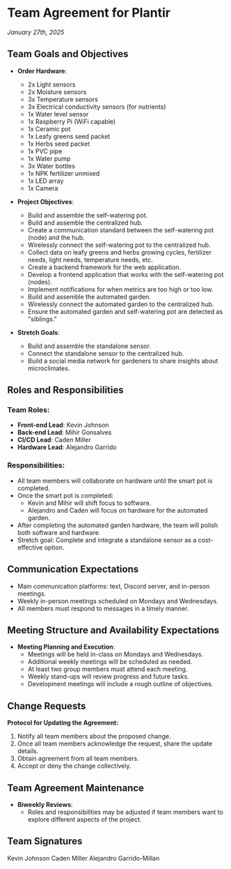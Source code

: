 # Team Agreement for Plantir
*January 27th, 2025*

## Team Goals and Objectives  
- **Order Hardware**:  
  - 2x Light sensors  
  - 2x Moisture sensors  
  - 3x Temperature sensors  
  - 3x Electrical conductivity sensors (for nutrients)  
  - 1x Water level sensor  
  - 1x Raspberry Pi (WiFi capable)  
  - 1x Ceramic pot  
  - 1x Leafy greens seed packet  
  - 1x Herbs seed packet  
  - 1x PVC pipe  
  - 1x Water pump  
  - 3x Water bottles  
  - 1x NPK fertilizer unmixed  
  - 1x LED array  
  - 1x Camera  

- **Project Objectives**:  
  - Build and assemble the self-watering pot.  
  - Build and assemble the centralized hub.  
  - Create a communication standard between the self-watering pot (node) and the hub.  
  - Wirelessly connect the self-watering pot to the centralized hub.  
  - Collect data on leafy greens and herbs growing cycles, fertilizer needs, light needs, temperature needs, etc.  
  - Create a backend framework for the web application.  
  - Develop a frontend application that works with the self-watering pot (nodes).  
  - Implement notifications for when metrics are too high or too low.  
  - Build and assemble the automated garden.  
  - Wirelessly connect the automated garden to the centralized hub.  
  - Ensure the automated garden and self-watering pot are detected as "siblings."  

- **Stretch Goals**:  
  - Build and assemble the standalone sensor.  
  - Connect the standalone sensor to the centralized hub.  
  - Build a social media network for gardeners to share insights about microclimates.   

## Roles and Responsibilities  
### Team Roles:
- **Front-end Lead**: Kevin Johnson  
- **Back-end Lead**: Mihir Gonsalves  
- **CI/CD Lead**: Caden Miller  
- **Hardware Lead**: Alejandro Garrido  

### Responsibilities:
- All team members will collaborate on hardware until the smart pot is completed.  
- Once the smart pot is completed:  
  - Kevin and Mihir will shift focus to software.  
  - Alejandro and Caden will focus on hardware for the automated garden.  
- After completing the automated garden hardware, the team will polish both software and hardware.  
- Stretch goal: Complete and integrate a standalone sensor as a cost-effective option.

## Communication Expectations  
  - Main communication platforms: text, Discord server, and in-person meetings.  
  - Weekly in-person meetings scheduled on Mondays and Wednesdays.  
  - All members must respond to messages in a timely manner.  

## Meeting Structure and Availability Expectations  
- **Meeting Planning and Execution**:  
  - Meetings will be held in-class on Mondays and Wednesdays.  
  - Additional weekly meetings will be scheduled as needed.  
  - At least two group members must attend each meeting.  
  - Weekly stand-ups will review progress and future tasks.  
  - Development meetings will include a rough outline of objectives.  

## Change Requests  
**Protocol for Updating the Agreement:**  
1. Notify all team members about the proposed change.  
2. Once all team members acknowledge the request, share the update details.  
3. Obtain agreement from all team members.  
4. Accept or deny the change collectively.  

## Team Agreement Maintenance  
- **Biweekly Reviews**:  
  - Roles and responsibilities may be adjusted if team members want to explore different aspects of the project.  

## Team Signatures
Kevin Johnson
Caden Miller
Alejandro Garrido-Millan
